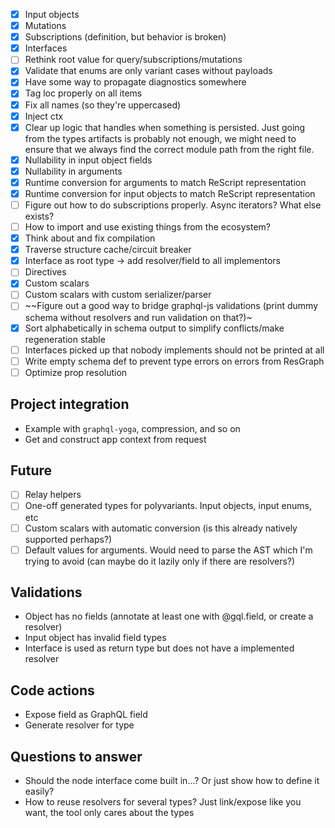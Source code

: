 - [x] Input objects
- [x] Mutations
- [x] Subscriptions (definition, but behavior is broken)
- [x] Interfaces
- [ ] Rethink root value for query/subscriptions/mutations
- [x] Validate that enums are only variant cases without payloads
- [x] Have some way to propagate diagnostics somewhere
- [x] Tag loc properly on all items
- [x] Fix all names (so they're uppercased)
- [x] Inject ctx
- [x] Clear up logic that handles when something is persisted. Just going from the types artifacts is probably not enough, we might need to ensure that we always find the correct module path from the right file.
- [x] Nullability in input object fields
- [x] Nullability in arguments
- [x] Runtime conversion for arguments to match ReScript representation
- [x] Runtime conversion for input objects to match ReScript representation
- [ ] Figure out how to do subscriptions properly. Async iterators? What else exists?
- [ ] How to import and use existing things from the ecosystem?
- [x] Think about and fix compilation
- [x] Traverse structure cache/circuit breaker
- [x] Interface as root type -> add resolver/field to all implementors
- [ ] Directives
- [x] Custom scalars
- [ ] Custom scalars with custom serializer/parser
- [ ] ~~Figure out a good way to bridge graphql-js validations (print dummy schema without resolvers and run validation on that?)~
- [x] Sort alphabetically in schema output to simplify conflicts/make regeneration stable
- [ ] Interfaces picked up that nobody implements should not be printed at all
- [ ] Write empty schema def to prevent type errors on errors from ResGraph
- [ ] Optimize prop resolution

## Project integration

- Example with `graphql-yoga`, compression, and so on
- Get and construct app context from request

## Future

- [ ] Relay helpers
- [ ] One-off generated types for polyvariants. Input objects, input enums, etc
- [ ] Custom scalars with automatic conversion (is this already natively supported perhaps?)
- [ ] Default values for arguments. Would need to parse the AST which I'm trying to avoid (can maybe do it lazily only if there are resolvers?)

## Validations

- Object has no fields (annotate at least one with @gql.field, or create a resolver)
- Input object has invalid field types
- Interface is used as return type but does not have a implemented resolver

## Code actions

- Expose field as GraphQL field
- Generate resolver for type

## Questions to answer

- Should the node interface come built in...? Or just show how to define it easily?
- How to reuse resolvers for several types? Just link/expose like you want, the tool only cares about the types
